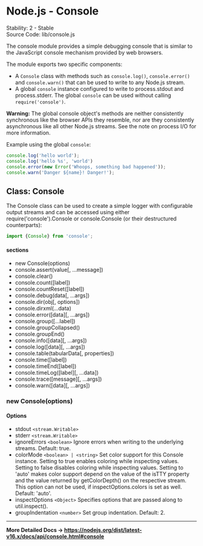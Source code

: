 <link rel="stylesheet" href="https://cdn.jsdelivr.net/npm/bootstrap-icons@1.5.0/font/bootstrap-icons.css">
<link rel="stylesheet" href="../../lib/doc_style.css">

<h1 style="text-align:left;">Node.js - Console</h1>

<t8s>Stability: 2 - Stable</t8s></br>
<t8s>Source Code: lib/console.js</t8s>

The console module provides a simple debugging console that is similar to the JavaScript console mechanism provided by web browsers.

The module exports two specific components:

* A `Console` class with methods such as `console.log()`, `console.error()` and `console.warn()` that can be used to write to any Node.js stream.
* A global `console` instance configured to write to process.stdout and process.stderr. The global `console` can be used without calling `require('console')`.

**Warning:** The global console object's methods are neither consistently synchronous like the browser APIs they resemble, nor are they consistently asynchronous like all other Node.js streams. See the note on process I/O for more information.

Example using the global `console`:
```js
console.log('hello world');
console.log('hello %s', 'world')
console.error(new Error('Whoops, something bad happened'));
console.warn('Danger ${name}! Danger!');
```

## Class: Console
The Console class can be used to create a simple logger with configurable output streams and can be accessed using either require('console').Console or console.Console (or their destructured counterparts):
```js
import {Console} from 'console';
```

#### sections
* new Console(options)
* console.assert(value[, ...message])
* console.clear()
* console.count([label])
* console.countReset([label])
* console.debug(data[, ...args])
* console.dir(obj[, options])
* console.dirxml(...data)
* console.error([data][, ...args])
* console.group([...label])
* console.groupCollapsed()
* console.groupEnd()
* console.info([data][, ...args])
* console.log([data][, ...args])
* console.table(tabularData[, properties])
* console.time([label])
* console.timeEnd([label])
* console.timeLog([label][, ...data])
* console.trace([message][, ...args])
* console.warn([data][, ...args])

### new Console(options)
#### Options
* stdout ``<stream.Writable>``
* stderr ``<stream.Writable>``
* ignoreErrors ``<boolean>`` Ignore errors when writing to the underlying streams. Default: true.
* colorMode ``<boolean> | <string>`` Set color support for this Console instance. Setting to true enables coloring while inspecting values. Setting to false disables coloring while inspecting values. Setting to 'auto' makes color support depend on the value of the isTTY property and the value returned by getColorDepth() on the respective stream. This option can not be used, if  inspectOptions.colors is set as well. Default: 'auto'.
* inspectOptions ``<Object>`` Specifies options that are passed along to util.inspect().
* groupIndentation ``<number>`` Set group indentation. Default: 2.

---

**More Detailed Docs -> https://nodejs.org/dist/latest-v16.x/docs/api/console.html#console**

























